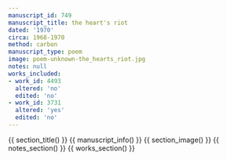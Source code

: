 ```yaml
---
manuscript_id: 749
manuscript_title: the heart's riot
dated: '1970'
circa: 1968-1970
method: carbon
manuscript_type: poem
image: poem-unknown-the_hearts_riot.jpg
notes: null
works_included:
- work_id: 4493
  altered: 'no'
  edited: 'no'
- work_id: 3731
  altered: 'yes'
  edited: 'no'
---
```


{{ section_title() }}
{{ manuscript_info() }}
{{ section_image() }}
{{ notes_section() }}
{{ works_section() }}
